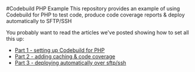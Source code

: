 #Codebuild PHP Example
This repository provides an example of using Codebuild for PHP to test code, produce code coverage reports & deploy automatically to SFTP/SSH

You probably want to read the articles we've posted showing how to set all this up:
 - [Part 1 - setting up Codebuild for PHP](https://idealstack.io/blog/setting-aws-codebuild-test-php-project)
 - [Part 2 - adding caching & code coverage](https://idealstack.io/blog/codebuild-2-speeding-it-using-caching-adding-code-coverage)
 - [Part 3 - deploying automatically over sftp/ssh](https://idealstack.io/blog/codebuild-deploying-using-sftp-idealstack-or-any-similar-system)
 
 